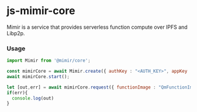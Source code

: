 # js-mimir-core
Mimir is a service that provides serverless function compute over IPFS and Libp2p.

### Usage
```js
import Mimir from '@mimir/core';

const mimirCore = await Mimir.create({ authKey : "<AUTH_KEY>", appKey : "<APP-KEY>"});
await mimirCore.start();

let [out,err] = await mimirCore.request({ functionImage : "QmFunctionImage", body : { name : "" });
if(err){
  console.log(out)
}
```
